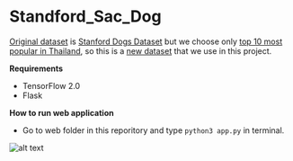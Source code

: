# Standford_Sac_Dog

[Original dataset](https://www.kaggle.com/jessicali9530/stanford-dogs-dataset) is [Stanford Dogs Dataset](https://www.kaggle.com/jessicali9530/stanford-dogs-dataset) but we choose only [top 10 most popular in Thailand](https://www.sanook.com/women/18510/), so this is a [new dataset](https://github.com/EvilPickle-PCSHSPT/Standford_Sac_Dog_dataset) that we use in this project.

**Requirements**
- TensorFlow 2.0
- Flask

**How to run web application**
- Go to web folder in this reporitory and type ```python3 app.py``` in terminal.

![alt text](https://github.com/filmerxyz/Standford_Sac_Dog/blob/master/preview_img.png)
